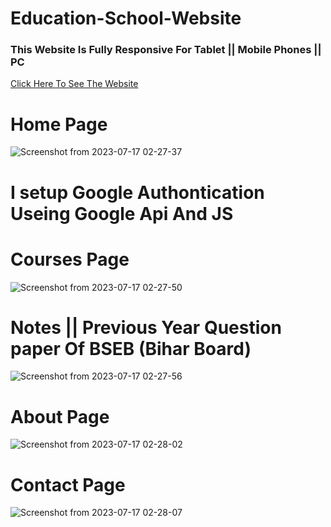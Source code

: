 # Education-School-Website  

<h3>This Website Is Fully Responsive For Tablet || Mobile Phones || PC </h3>

 <a href="https://viibhugupta.github.io/Education-School-Website/">Click Here To See The Website</a> 

  # Home Page
  
![Screenshot from 2023-07-17 02-27-37](https://github.com/viibhuGupta/Education-School-Website/assets/108029219/ce3e7356-3142-4a6b-ba51-2f4a0c000036)


# I setup Google Authontication Useing Google Api  And JS


# Courses Page

![Screenshot from 2023-07-17 02-27-50](https://github.com/viibhuGupta/Education-School-Website/assets/108029219/3716e6e3-0d10-42d9-858a-4b9a676dd37a)

# Notes || Previous Year Question paper Of BSEB (Bihar Board)
![Screenshot from 2023-07-17 02-27-56](https://github.com/viibhuGupta/Education-School-Website/assets/108029219/98b38003-9b8a-45dd-ae99-9adb545768cb)


# About Page
![Screenshot from 2023-07-17 02-28-02](https://github.com/viibhuGupta/Education-School-Website/assets/108029219/7404739d-2f23-473e-9be4-3001b67dc8f1)

# Contact Page 

![Screenshot from 2023-07-17 02-28-07](https://github.com/viibhuGupta/Education-School-Website/assets/108029219/e8a37d61-1a52-4dbd-a30b-f014c441db88)
